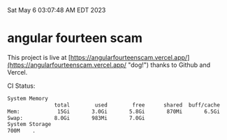 Sat May  6 03:07:48 AM EDT 2023

# angular fourteen scam


This project is live at [https://angularfourteenscam.vercel.app/](https://angularfourteenscam.vercel.app/ "dog!") thanks to Github and Vercel.

CI Status: 

```bash
System Memory
               total        used        free      shared  buff/cache   available
Mem:            15Gi       3.0Gi       5.8Gi       870Mi       6.5Gi        11Gi
Swap:          8.0Gi       983Mi       7.0Gi
System Storage
700M	.
